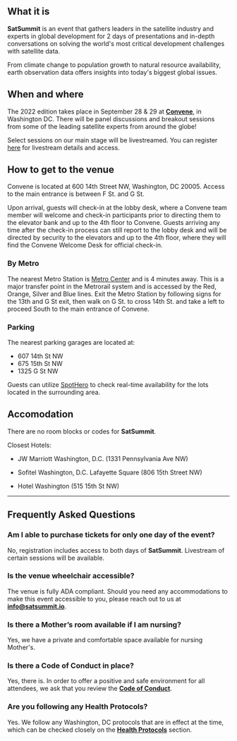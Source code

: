 ## What it is
**SatSummit** is an event that gathers leaders in the satellite industry and experts in global development for 2 days of presentations and in-depth conversations on solving the world's most critical development challenges with satellite data.

From climate change to population growth to natural resource availability, earth observation data offers insights into today's biggest global issues.

## When and where

The 2022 edition takes place in September 28 & 29 at [**Convene**](https://convene.com/locations/washington-dc/600-14th-street-nw/), in Washington DC. There will be panel discussions and breakout sessions from some of the leading satellite experts from around the globe!

Select sessions on our main stage will be livestreamed. You can register [here](https://2022.satsummit.io/tickets) for livestream details and access.

<div id="location-map"></div>

## How to get to the venue

Convene is located at 600 14th Street NW, Washington, DC 20005. Access to the main entrance is between F St. and G St.

Upon arrival, guests will check-in at the lobby desk, where a Convene team member will welcome and check-in participants prior to directing them to the elevator bank and up to the 4th floor to Convene. Guests arriving any time after the check-in process can still report to the lobby desk and will be directed by security to the elevators and up to the 4th floor, where they will find the Convene Welcome Desk for official check-in.

### By Metro
The nearest Metro Station is [Metro Center](https://www.wmata.com/rider-guide/stations/metro-center.cfm) and is 4 minutes away. This is a major transfer point in the Metrorail system and is accessed by the Red, Orange, Silver and Blue lines. Exit the Metro Station by following signs for the 13th and G St exit, then walk on G St. to cross 14th St. and take a left to proceed South to the main entrance of Convene.

### Parking
The nearest parking garages are located at:
- 607 14th St NW
- 675 15th St NW
- 1325 G St NW

Guests can utilize [SpotHero](https://spothero.com/search?latitude=38.8976548&longitude=-77.0322736&search_string=600%2014th%20St%20NW%2C%20Washington%2C%20DC%2C%20USA) to check real-time availability for the lots located in the surrounding area.

## Accomodation

There are no room blocks or codes for **SatSummit**.

Closest Hotels: 
- JW Marriott Washington, D.C. (1331 Pennsylvania Ave NW)

- Sofitel Washington, D.C. Lafayette Square (806 15th Street NW)

- Hotel Washington (515 15th St NW)

---

## Frequently Asked Questions

### Am I able to purchase tickets for only one day of the event?

No, registration includes access to both days of **SatSummit**. Livestream of certain sessions will be available.

### Is the venue wheelchair accessible?

The venue is fully ADA compliant. Should you need any accommodations to make this event accessible to you, please reach out to us at [**info@satsummit.io**](mailto:info@satsummit.io).

### Is there a Mother’s room available if I am nursing?

Yes, we have a private and comfortable space available for nursing Mother's.

### Is there a Code of Conduct in place?

Yes, there is. In order to offer a positive and safe environment for all attendees, we ask that you review the **[Code of Conduct](/code-of-conduct)**.

### Are you following any Health Protocols?

Yes. We follow any Washington, DC protocols that are in effect at the time, which can be checked closely on the **[Health Protocols](/health-protocols)** section.


